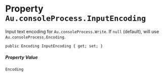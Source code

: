 # Property `Au.consoleProcess.InputEncoding`

Input text encoding for `Au.consoleProcess.Write`. If `null` (default), will use `Au.consoleProcess.Encoding`.

```
public Encoding InputEncoding { get; set; }
```

##### Property Value

`Encoding`